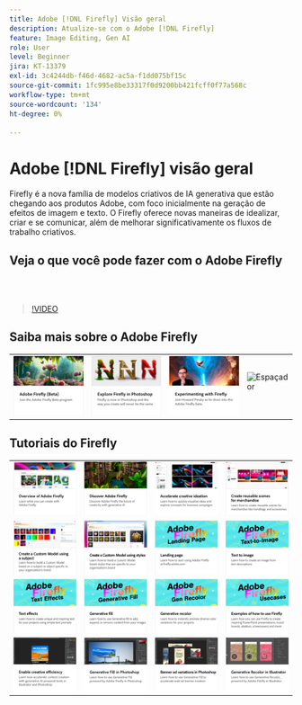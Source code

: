 ```yaml
---
title: Adobe [!DNL Firefly] Visão geral
description: Atualize-se com o Adobe [!DNL Firefly]
feature: Image Editing, Gen AI
role: User
level: Beginner
jira: KT-13379
exl-id: 3c4244db-f46d-4682-ac5a-f1dd075bf15c
source-git-commit: 1fc995e8be33317f0d9200bb421fcff0f77a568c
workflow-type: tm+mt
source-wordcount: '134'
ht-degree: 0%

---
```


# Adobe [!DNL Firefly] visão geral

Firefly é a nova família de modelos criativos de IA generativa que estão chegando aos produtos Adobe, com foco inicialmente na geração de efeitos de imagem e texto. O Firefly oferece novas maneiras de idealizar, criar e se comunicar, além de melhorar significativamente os fluxos de trabalho criativos.

## Veja o que você pode fazer com o Adobe Firefly

<br> 

>[!VIDEO](https://video.tv.adobe.com/v/3416970t1?quality=12&learn=on&hidetitle=true)

## Saiba mais sobre o Adobe Firefly

<table style="table-layout:fixed">
<tr>
   <td>
      <a href="https://firefly.adobe.com/" target="_blank">
         <img alt="Adobe Firefly (Beta)" src="assets/firefly-beta.png" />
      </a>
  </td>
  <td>
      <a href="https://www.adobe.com/sensei/generative-ai/firefly.html" target="_blank">
         <img alt="Explorar o Firefly no Photoshop" src="assets/firefly-photoshop.png" />
      </a>
  </td>
  <td>
      <a href="webinar-experimenting.md">
         <img alt="Experimentar com Adobe Firefly" src="assets/webinar-experimenting.png" />
      </a>
  </td>
  <td>
    <img alt="Espaçador" src="../assets/Whitespacer.png" />
    <div>
    <br>
  </td>
</tr>
</table>

## Tutoriais do Firefly

<table style="table-layout:fixed">
<tr>
   <td>
      <a href="overview-of-firefly.md">
         <img alt="Visão geral do Adobe Firefly" src="assets/firefly-overview.png" />
      </a>
   </td>
   <td>
      <a href="discover.md">
         <img alt="Descobrir Adobe Firefly" src="assets/discover.png" />
      </a>
   </td>
   <td>
      <a href="accelerate-ideas.md">
         <img alt="Acelere a ideação criativa" src="assets/accelerate-creative-ideation.png" />
      </a>
   </td>
   <td>
      <a href="reusable-scenes.md">
         <img alt="Criar cenas reutilizáveis para mercadorias" src="assets/reusable-scenes.png" />
      </a>
   </td>
</tr>
<tr>
  <td>
      <a href="custom-model-subject.md">
         <img alt="Criar um Modelo Personalizado usando um assunto" src="assets/custom-model-subject.png" />
      </a>
   </td>
   <td>
      <a href="custom-model-style.md">
         <img alt="Criar um modelo personalizado usando estilos" src="assets/custom-model-styles.png" />
      </a>
   </td>
   <td>
      <a href="landing-page.md">
         <img alt="Página de aterrisagem" src="assets/landing-page.png" />
      </a>
   </td>
    <td>
      <a href="text-to-image.md">
         <img alt="Texto para imagem" src="assets/text-to-image.png" />
      </a>
   </td>
</tr>
<tr>
 <td>
      <a href="text-effects.md">
         <img alt="Efeitos de texto" src="assets/text-effects.png" />
      </a>
   </td>
   <td>
      <a href="gen-fill.md">
         <img alt="Preenchimento generativo" src="assets/generative-fill.png" />
      </a>
   </td>
   <td>
      <a href="gen-recolor.md">
         <img alt="Recolorir generativo" src="assets/generative-recolor.png" />
      </a>
   </td>
   <td>
      <a href="examples.md">
         <img alt="Exemplos de como usar o Firefly" src="assets/examples.png" />
      </a>
   </td>
</tr>
<tr>
  <td>
      <a href="enable-creative-efficiency.md">
         <img alt="Habilite a eficiência criativa" src="assets/enable-creative-efficiency.png" />
      </a>
   </td>
  <td>
      <a href="generative-fill.md">
         <img alt="Preenchimento generativo no Photoshop" src="assets/generative-fill-ps.png" />
      </a>
   </td>
  <td>
      <a href="web-banner-ad.md">
         <img alt="Banner e variações no Photoshop" src="assets/banner-ad-variations.png" />
      </a>
  </td>
  <td>
      <a href="generative-recolor.md">
            <img alt="Recolorir generativo no Illustrator" src="assets/firefly-recolor.png" />
      </a>
   </td>
</table>
